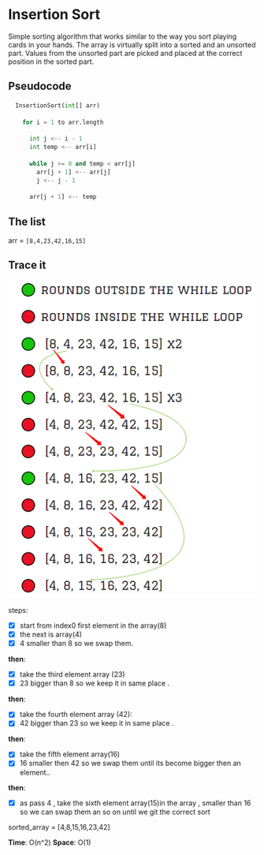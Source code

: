 # Insertion Sort

Simple sorting algorithm that works similar to the way you sort playing cards in your hands.
The array is virtually split into a sorted and an unsorted part.
Values from the unsorted part are picked and placed at the correct position in the sorted part.

## Pseudocode

```py
  InsertionSort(int[] arr)

    for i = 1 to arr.length

      int j <-- i - 1
      int temp <-- arr[i]

      while j >= 0 and temp < arr[j]
        arr[j + 1] <-- arr[j]
        j <-- j - 1

      arr[j + 1] <-- temp
```

## The list

arr = `[8,4,23,42,16,15]`

## Trace it

![Blog1](Blog1.jpg)

steps:

- [x] start from index0 first element in the array(8)
- [x] the next is array(4)
- [x] 4 smaller than 8 so we swap them.

**then**:

- [x] take the third element array (23)
- [x] 23 bigger than 8 so we keep it in same place .

**then**:

- [x] take the fourth element array (42):
- [x] 42 bigger than 23 so we keep it in same place .

**then**:

- [x] take the fifth element array(16)
- [x]  16 smaller then 42 so we swap them until its become bigger then an element..

**then**:

- [x] as pass 4 , take the sixth element array(15)in the array , smaller than 16 so we can swap them an so on until we git the correct sort

sorted_array = [4,8,15,16,23,42]

**Time**: O(n^2)
**Space**: O(1)
